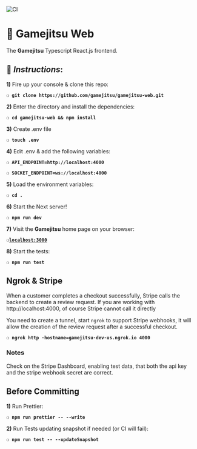![CI](https://github.com/gamejitsu/gamejitsu-web/workflows/CI/badge.svg)

# :space_invader: Gamejitsu Web

The **Gamejitsu** Typescript React.js frontend.

## :page_with_curl:  _Instructions_:

**1)** Fire up your console & clone this repo:

__`❍ git clone https://github.com/gamejitsu/gamejitsu-web.git`__

**2)** Enter the directory and install the dependencies:

__`❍ cd gamejitsu-web && npm install`__

**3)** Create .env file

__`❍ touch .env`__

**4)** Edit .env & add the following variables:

__`❍ API_ENDPOINT=http://localhost:4000`__

__`❍ SOCKET_ENDPOINT=ws://localhost:4000`__

**5)** Load the environment variables:

__`❍ cd .`__

**6)** Start the Next server!

__`❍ npm run dev`__

**7)** Visit the **Gamejitsu** home page on your browser:

__`❍`[`localhost:3000`](http://localhost:3000)__

**8)** Start the tests:

__`❍ npm run test`__

## Ngrok & Stripe

When a customer completes a checkout successfully, Stripe calls the backend to create a review request.
If you are working with http://localhost:4000, of course Stripe cannot call it directly

You need to create a tunnel, start `ngrok` to support Stripe webhooks, it will allow the creation of the review request after a successful checkout.

__`❍ ngrok http -hostname=gamejitsu-dev-us.ngrok.io 4000`__

### Notes

Check on the Stripe Dashboard, enabling test data, that both the api key and the stripe webhook secret are correct.

## Before Committing

**1)** Run Prettier:

__`❍ npm run prettier -- --write`__

**2)** Run Tests updating snapshot if needed (or CI will fail):

__`❍ npm run test -- --updateSnapshot`__
